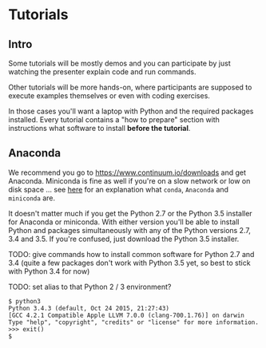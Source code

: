 # Tutorials

## Intro

Some tutorials will be mostly demos and you can participate by just
watching the presenter explain code and run commands.

Other tutorials will be more hands-on, where participants are supposed
to execute examples themselves or even with coding exercises.

In those cases you'll want a laptop with Python and the required packages
installed. Every tutorial contains a "how to prepare" section with instructions
what software to install **before the tutorial**.

## Anaconda

We recommend you go to https://www.continuum.io/downloads and get Anaconda.
Miniconda is fine as well if you're on a slow network or low on disk space
... see [here](http://conda.pydata.org/docs/faq.html#general-questions) for
an explanation what `conda`, `Anaconda` and `miniconda` are.

It doesn't matter much if you get the Python 2.7 or the Python 3.5 installer
for Anaconda or miniconda. With either version you'll be able to install
Python and packages simultaneously with any of the Python versions 2.7, 3.4 and 3.5.
If you're confused, just download the Python 3.5 installer.

TODO: give commands how to install common software for Python 2.7 and 3.4
(quite a few packages don't work with Python 3.5 yet, so best to stick with Python 3.4 for now)

TODO: set alias to that Python 2 / 3 environment?

```
$ python3
Python 3.4.3 (default, Oct 24 2015, 21:27:43) 
[GCC 4.2.1 Compatible Apple LLVM 7.0.0 (clang-700.1.76)] on darwin
Type "help", "copyright", "credits" or "license" for more information.
>>> exit()
$
```
